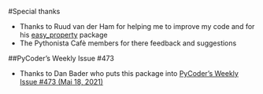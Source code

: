 #Special thanks
- Thanks to Ruud van der Ham for helping me to improve my code and for his [easy_property](https://github.com/salabim/easy_property) package
- The Pythonista Cafè members for there feedback and suggestions

##PyCoder’s Weekly Issue #473
- Thanks to Dan Bader who puts this package into [PyCoder’s Weekly Issue #473 (Mai 18, 2021)](https://pycoders.com/issues/473)

